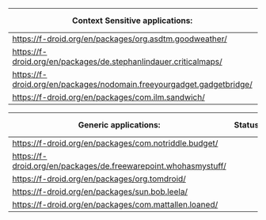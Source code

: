 | Context Sensitive applications: | Status | Assigned to | Comments |
| --------------------------------| ------ | ----------- | -------- |
| https://f-droid.org/en/packages/org.asdtm.goodweather/ |
| https://f-droid.org/en/packages/de.stephanlindauer.criticalmaps/ |
| https://f-droid.org/en/packages/nodomain.freeyourgadget.gadgetbridge/|
| https://f-droid.org/en/packages/com.ilm.sandwich/ |


| Generic applications: | Status | Assigned to | Comments |
| --------------------------------| ------ | ----------- | -------- |
| https://f-droid.org/en/packages/com.notriddle.budget/ |
| https://f-droid.org/en/packages/de.freewarepoint.whohasmystuff/ |
| https://f-droid.org/en/packages/org.tomdroid/ |
| https://f-droid.org/en/packages/sun.bob.leela/ |
| https://f-droid.org/en/packages/com.mattallen.loaned/ |

